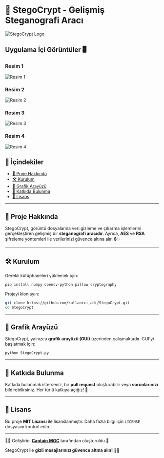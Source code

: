# 🚀 StegoCrypt - Gelişmiş Steganografi Aracı

![StegoCrypt Logo](https://blogger.googleusercontent.com/img/b/R29vZ2xl/AVvXsEjuyuf-kDP1U0Ij2LkgJ0egjL3iXn3hqO-sXP05CVXOSHwfsFzUgXAyQvdlJDHPBY1hxLDu7V7nn57ysISJgcvGbaGxqFlpH_IZ7kwTfVPXqQIJCOtxpdOa-AiLE4fuqHKNSMfH4UfkGr70AIKukv6Ry8vZ0mfV1-pcb4A9k3td8yZTzdREC0mBQPFTXyE/s16000/Gemini_Generated_Image_bfr7e4bfr7e4bfr7.jpeg)

## Uygulama İçi Görüntüler 🖥️

### Resim 1
![Resim 1](https://blogger.googleusercontent.com/img/b/R29vZ2xl/AVvXsEgqu7neYNKRwEbZDiftkZ-3dW_UbIo0nSTbFKkqPgA1CuYX1G7P5NuOT5MzIw_0bexbHUzJ4JL525gZ9RMK-ToTRQqQkcrRHYoSRD4ibb9tT1oywzYdF4b5gXpmO_NRWSX_CknVll3lU3hzHz8b7iNKjAlrle7cW8Cyh5He1pjuVOwIhdOsW3zuIoK7GBc/s16000/Ekran%20g%C3%B6r%C3%BCnt%C3%BCs%C3%BC%202025-03-14%20153812.png)

### Resim 2
![Resim 2](https://blogger.googleusercontent.com/img/b/R29vZ2xl/AVvXsEjxDjNwGTe2ixusdY24hQ4h-JmJTKQ-909aySP0nGBpo9BPlf9fkmmUwvQL6wFbVQAEI6VAF4FuV3k7aZij8ifBpWzozsSjEb-bWz2y-7AexR8xHMAL04blOJMOTowx_nVvfUFZEsi-a674gK4lV-k5GQachesV7BeT0zi_DMLU1I2SCXP0i87QJgvvuo8/s16000/Ekran%20g%C3%B6r%C3%BCnt%C3%BCs%C3%BC%202025-03-14%20153817.png)

### Resim 3
![Resim 3](https://blogger.googleusercontent.com/img/b/R29vZ2xl/AVvXsEjcnTv7y1F1eIZyr8rZnyUDvsnka6S5FEbo4Z9d3JerZ-lY1m3CCL5ZtdTFKy3gw5Te_32_-I2L_UL9nMJaiNJBS_1L8CghFXzx90DB8NUrlMLdyb4S9nrAzw06YAdeHuX4_9aft85BRK7fiRNpsQwtW6BIaDVs4ZBOdbFlSuU-D4aHJytOHIP41jwL4bk/s16000/Ekran%20g%C3%B6r%C3%BCnt%C3%BCs%C3%BC%202025-03-14%20153819.png)

### Resim 4
![Resim 4](https://blogger.googleusercontent.com/img/b/R29vZ2xl/AVvXsEi8ZeoshBMhx0Yig6bhtYM-MSQh9MjDOW-sbLhb0_LZNK8IIe-Cqmn0eUGDAyhfVuUePb9UdA5eWPzGGtzLVL9SmYvbBLawSaww05gSCSsmz2-2wDJjOV3q1ZPXzF1aJQ15Hr2w2neeVtKz8_O-gtKWl9mk_tjFm3FbE1x7LdPKNIhsPFjSZoj9rEc9xKU/s16000/Ekran%20g%C3%B6r%C3%BCnt%C3%BCs%C3%BC%202025-03-14%20153821.png)

## 📌 İçindekiler
- [📖 Proje Hakkında](#-proje-hakkında)
- [🛠️ Kurulum](#-kurulum)
- [🎨 Grafik Arayüzü](#-grafik-arayüzü)
- [🤝 Katkıda Bulunma](#-katkıda-bulunma)
- [📜 Lisans](#-lisans)

---

## 📖 Proje Hakkında
StegoCrypt, görüntü dosyalarına veri gizleme ve çıkarma işlemlerini gerçekleştiren gelişmiş bir **steganografi aracıdır**. Ayrıca, **AES** ve **RSA** şifreleme yöntemleri ile verilerinizi güvence altına alır. 🔒✨

---


## 🛠️ Kurulum

Gerekli kütüphaneleri yüklemek için:
```bash
pip install numpy opencv-python pillow cryptography
```

Projeyi klonlayın:
```bash
git clone https://github.com/kullanici_adi/StegoCrypt.git
cd StegoCrypt
```

---

## 🎨 Grafik Arayüzü
StegoCrypt, yalnızca **grafik arayüzü (GUI)** üzerinden çalışmaktadır. GUI'yi başlatmak için:
```bash
python StegoCrypt.py
```

---

## 🤝 Katkıda Bulunma
Katkıda bulunmak isterseniz, bir **pull request** oluşturabilir veya **sorunlarınızı** bildirebilirsiniz. Her türlü katkıya açığız! 🚀

---

## 📜 Lisans
Bu proje **MIT Lisansı** ile lisanslanmıştır. Daha fazla bilgi için `LICENSE` dosyasını kontrol edin.

---
👨‍💻 Geliştirici
**[Captain MGC](https://github.com/captainmgc)**  tarafından oluşturuldu 🚀

StegoCrypt ile **gizli mesajlarınızı güvence altına alın!** 🎉🔐


